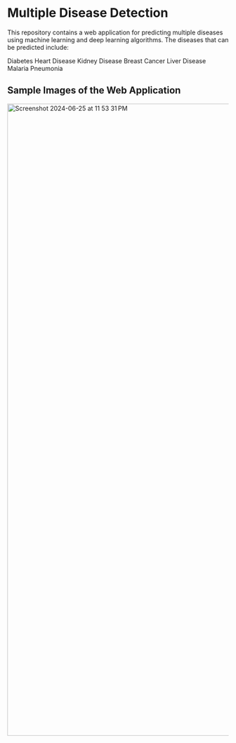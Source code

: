 # Multiple Disease Detection

This repository contains a web application for predicting multiple diseases using machine learning and deep learning algorithms. The diseases that can be predicted include:

Diabetes
Heart Disease
Kidney Disease
Breast Cancer
Liver Disease
Malaria
Pneumonia


## Sample Images of the Web Application


<img width="1440" alt="Screenshot 2024-06-25 at 11 53 31 PM" src="https://github.com/chanchalalam/Multiple-Disease-Detection/assets/106960500/da3e1c12-1b52-402f-8b5e-78f90e77eee4">
